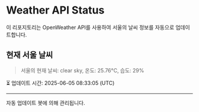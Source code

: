 
# Weather API Status

이 리포지토리는 OpenWeather API를 사용하여 서울의 날씨 정보를 자동으로 업데이트합니다.

## 현재 서울 날씨
> 서울의 현재 날씨: clear sky, 온도: 25.76°C, 습도: 29%

⏳ 업데이트 시간: 2025-06-05 08:33:05 (UTC)

---
자동 업데이트 봇에 의해 관리됩니다.
